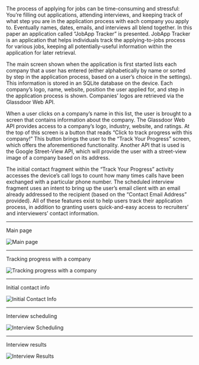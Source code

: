 The process of applying for jobs can be time-consuming and stressful: You’re filling out applications, attending interviews, and keeping track of what step you are in the application process with each company you apply to. Eventually names, dates, emails, and interviews all blend together. In this paper an application called “JobApp Tracker” is presented. JobApp Tracker is an application that helps individuals track the applying-to-jobs process for various jobs, keeping all potentially-useful information within the application for later retrieval.

The main screen shown when the application is first started lists each company that a user has entered (either alphabetically by name or sorted by step in the application process, based on a user’s choice in the settings). This information is stored in an SQLite database on the device. Each company’s logo, name, website, position the user applied for, and step in the application process is shown. Companies’ logos are retrieved via the Glassdoor Web API.

When a user clicks on a company’s name in this list, the user is brought to a screen that contains information about the company. The Glassdoor Web API provides access to a company’s logo, industry, website, and ratings. At the top of this screen is a button that reads “Click to track progress with this company!” This button brings the user to the “Track Your Progress” screen, which offers the aforementioned functionality. Another API that is used is the Google Street-View API, which will provide the user with a street-view image of a company based on its address.

The initial contact fragment within the “Track Your Progress” activity accesses the device’s call logs to count how many times calls have been exchanged with a particular phone number. The scheduled interview fragment uses an intent to bring up the user’s email client with an email already addressed to the recipient (based on the “Contact Email Address” provided). All of these features exist to help users track their application process, in addition to granting users quick-and-easy access to recruiters’ and interviewers’ contact information.


--------------------------------------------------



Main page

![Main page](https://github.com/cjaiello/MobileBSMSProject/blob/master/screenshots/screenshot-0.png)



--------------------------------------------------

Tracking progress with a company

![Tracking progress with a company](https://github.com/cjaiello/MobileBSMSProject/blob/master/screenshots/screenshot-1.png)


--------------------------------------------------

Initial contact info

![Initial Contact Info](https://github.com/cjaiello/MobileBSMSProject/blob/master/screenshots/screenshot-2.png)


--------------------------------------------------

Interview scheduling

![Interview Scheduling](https://github.com/cjaiello/MobileBSMSProject/blob/master/screenshots/screenshot-3.png)


--------------------------------------------------

Interview results

![Interview Results](https://github.com/cjaiello/MobileBSMSProject/blob/master/screenshots/screenshot-4.png)


